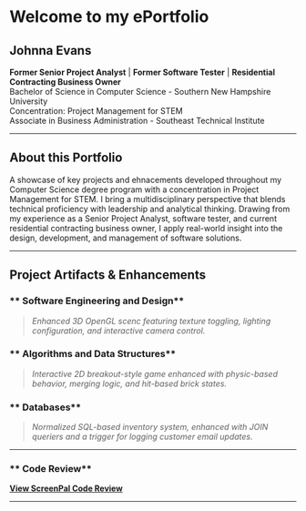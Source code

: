 # **Welcome to my ePortfolio**

## **Johnna Evans**
**Former Senior Project Analyst** | **Former Software Tester** | **Residential Contracting Business Owner**  
Bachelor of Science in Computer Science - Southern New Hampshire University  
Concentration: Project Management for STEM  
Associate in Business Administration - Southeast Technical Institute  

---
## About this Portfolio
A showcase of key projects and ehnacements developed throughout my Computer Science degree program with a concentration in Project Management for STEM. I bring a multidisciplinary perspective that blends technical proficiency with leadership and analytical thinking. Drawing from my experience as a Senior Project Analyst, software tester, and current residential contracting business owner, I apply real-world insight into the design, development, and management of software solutions. 

---
## Project Artifacts & Enhancements  

### ** Software Engineering and Design**  
> *Enhanced 3D OpenGL scenc featuring texture toggling, lighting configuration, and interactive camera control.*

### ** Algorithms and Data Structures**  
> *Interactive 2D breakout-style game enhanced with physic-based behavior, merging logic, and hit-based brick states.*

### ** Databases** 
> *Normalized SQL-based inventory system, enhanced with JOIN queriers and a trigger for logging customer email updates.*
> 
---

### ** Code Review** 
**[View ScreenPal Code Review](https://go.screenpal.com/watch/cTQtYpnDuTP)** 

---






